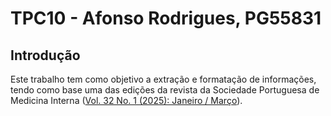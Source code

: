 # TPC10 - Afonso Rodrigues, PG55831

## Introdução

Este trabalho tem como objetivo a extração e formatação de informações, tendo como base uma das edições da revista da Sociedade Portuguesa de Medicina Interna ([Vol. 32 No. 1 (2025): Janeiro / Março](https://revista.spmi.pt/index.php/rpmi/issue/view/135)).

